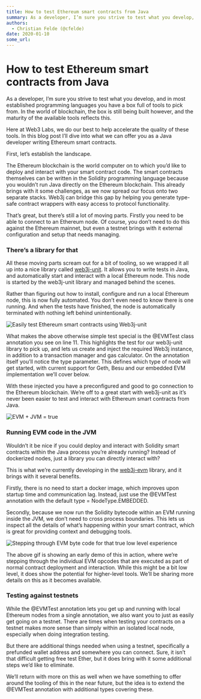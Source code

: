 ```yaml
---
title: How to test Ethereum smart contracts from Java
summary: As a developer, I’m sure you strive to test what you develop, and in most established programming languages you have a box full of tools to pick from. In the wo
authors:
  - Christian Felde (@cfelde)
date: 2020-01-10
some_url: 
---
```


# How to test Ethereum smart contracts from Java


As a developer, I’m sure you strive to test what you develop, and in most established programming languages you have a box full of tools to pick from. In the world of blockchain, the box is still being built however, and the maturity of the available tools reflects this.

Here at Web3 Labs, we do our best to help accelerate the quality of these tools. In this blog post I’ll dive into what we can offer you as a Java developer writing Ethereum smart contracts. 

First, let’s establish the landscape. 

The Ethereum blockchain is the world computer on to which you’d like to deploy and interact with your smart contract code. The smart contracts themselves can be written in the Solidity programming language because you wouldn’t run Java directly on the Ethereum blockchain. This already brings with it some challenges, as we now spread our focus onto two separate stacks. Web3j can bridge this gap by helping you generate type-safe contract wrappers with easy access to protocol functionality. 

That’s great, but there’s still a lot of moving parts. Firstly you need to be able to connect to an Ethereum node. Of course, you don’t need to do this against the Ethereum mainnet, but even a testnet brings with it external configuration and setup that needs managing. 

### There’s a library for that

All these moving parts scream out for a bit of tooling, so we wrapped it all up into a nice library called [web3j-unit](https://github.com/web3j/web3j-unit). It allows you to write tests in Java, and automatically start and interact with a local Ethereum node. This node is started by the web3j-unit library and managed behind the scenes. 

Rather than figuring out how to install, configure and run a local Ethereum node, this is now fully automated. You don’t even need to know there is one running. And when the tests have finished, the node is automatically terminated with nothing left behind unintentionally. 

![Easily test Ethereum smart contracts using Web3j-unit](https://api.kauri.io:443/ipfs/QmPWzjAnYFEnagm5Mj2R4puXAdJmYDGkTcHKAiu2Xtik8D)

What makes the above otherwise simple test special is the @EVMTest class annotation you see on line 11. This highlights the test for our web3j-unit library to pick up, and lets us create and inject the required Web3j instance, in addition to a transaction manager and gas calculator. On the annotation itself you’ll notice the type parameter. This defines which type of node will get started, with current support for Geth, Besu and our embedded EVM implementation we’ll cover below. 

With these injected you have a preconfigured and good to go connection to the Ethereum blockchain. We’re off to a great start with web3j-unit as it’s never been easier to test and interact with Ethereum smart contracts from Java. 

![EVM + JVM = true](https://api.kauri.io:443/ipfs/QmckEVDxj4LkNkEyw6geobAuaGRzYKryp6uUcUM2xXmYyU)

### Running EVM code in the JVM

Wouldn’t it be nice if you could deploy and interact with Solidity smart contracts within the Java process you’re already running? Instead of dockerized nodes, just a library you can directly interact with? 

This is what we’re currently developing in the [web3j-evm](https://github.com/web3j/web3j-evm) library, and it brings with it several benefits. 

Firstly, there is no need to start a docker image, which improves upon startup time and communication lag. Instead, just use the @EVMTest annotation with the default type = NodeType.EMBEDDED. 

Secondly, because we now run the Solidity bytecode within an EVM running inside the JVM, we don’t need to cross process boundaries. This lets us inspect all the details of what’s happening within your smart contract, which is great for providing context and debugging tools. 

![Stepping through EVM byte code for that true low level experience](https://api.kauri.io:443/ipfs/QmTmfTszpp1FbCp4VZLPak1RZju5o9YK85DTNZzUF75M3t)

The above gif is showing an early demo of this in action, where we’re stepping through the individual EVM opcodes that are executed as part of normal contract deployment and interaction. While this might be a bit low level, it does show the potential for higher-level tools. We’ll be sharing more details on this as it becomes available.

### Testing against testnets

While the @EVMTest annotation lets you get up and running with local Ethereum nodes from a single annotation, we also want you to just as easily get going on a testnet. There are times when testing your contracts on a testnet makes more sense than simply within an isolated local node, especially when doing integration testing. 

But there are additional things needed when using a testnet, specifically a prefunded wallet address and somewhere you can connect. Sure, it isn’t that difficult getting free test Ether, but it does bring with it some additional steps we’d like to eliminate. 

We’ll return with more on this as well when we have something to offer around the tooling of this in the near future, but the idea is to extend the @EVMTest annotation with additional types covering these. 
